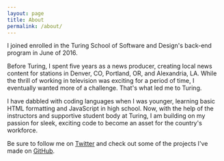 ```yaml
---
layout: page
title: About
permalink: /about/
---
```


I joined enrolled in the Turing School of Software and Design's back-end program in June of 2016.

Before Turing, I spent five years as a news producer, creating local news content for stations in Denver, CO, Portland, OR, and Alexandria, LA.  While the thrill of working in television was exciting for a period of time, I eventually wanted more of a challenge.  That's what led me to Turing.

I have dabbled with coding languages when I was younger, learning basic HTML formatting and JavaScript in high school.  Now, with the help of the instructors and supportive student body at Turing, I am building on my passion for sleek, exciting code to become an asset for the country's workforce.

Be sure to follow me on [Twitter](https://twitter.com/ProducerWorkman) and check out some of the projects I've made on [GitHub](https://github.com/rdavid1099).
